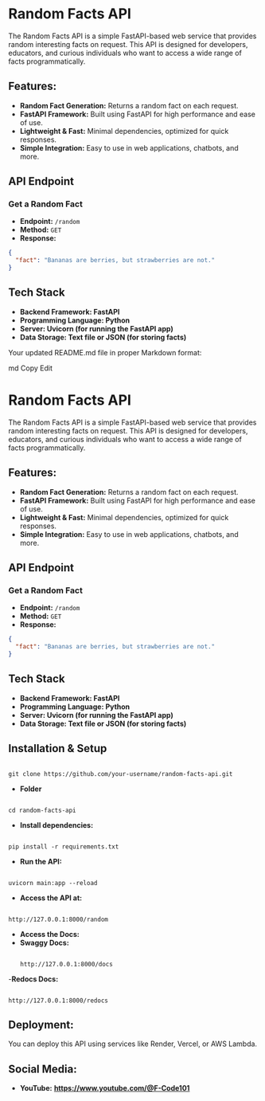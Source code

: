 # Random Facts API

The Random Facts API is a simple FastAPI-based web service that provides random interesting facts on request. This API is designed for developers, educators, and curious individuals who want to access a wide range of facts programmatically.

## Features:

- **Random Fact Generation:** Returns a random fact on each request.  
- **FastAPI Framework:** Built using FastAPI for high performance and ease of use.  
- **Lightweight & Fast:** Minimal dependencies, optimized for quick responses.  
- **Simple Integration:** Easy to use in web applications, chatbots, and more.  

## API Endpoint

### Get a Random Fact

- **Endpoint:** `/random`  
- **Method:** `GET`  
- **Response:**  

```json
{
  "fact": "Bananas are berries, but strawberries are not."
}
```

## Tech Stack
 - **Backend Framework: FastAPI**
- **Programming Language: Python**
- **Server: Uvicorn (for running the FastAPI app)**
- **Data Storage: Text file or JSON (for storing facts)**



Your updated README.md file in proper Markdown format:

md
Copy
Edit
# Random Facts API

The Random Facts API is a simple FastAPI-based web service that provides random interesting facts on request. This API is designed for developers, educators, and curious individuals who want to access a wide range of facts programmatically.

## Features:

- **Random Fact Generation:** Returns a random fact on each request.  
- **FastAPI Framework:** Built using FastAPI for high performance and ease of use.  
- **Lightweight & Fast:** Minimal dependencies, optimized for quick responses.  
- **Simple Integration:** Easy to use in web applications, chatbots, and more.  

## API Endpoint

### Get a Random Fact

- **Endpoint:** `/random`  
- **Method:** `GET`  
- **Response:**  

```json
{
  "fact": "Bananas are berries, but strawberries are not."
}
```
## Tech Stack
 - **Backend Framework: FastAPI**
- **Programming Language: Python**
- **Server: Uvicorn (for running the FastAPI app)**
- **Data Storage: Text file or JSON (for storing facts)**

## Installation & Setup
```

git clone https://github.com/your-username/random-facts-api.git
```
- **Folder**
```

cd random-facts-api
```
- **Install dependencies:**
```

pip install -r requirements.txt
```
- **Run the API:**
```

uvicorn main:app --reload
```

- **Access the API at:**
```

http://127.0.0.1:8000/random
```

- **Access the Docs:**
- **Swaggy Docs:**
  ```
  
  http://127.0.0.1:8000/docs
  ```
-**Redocs Docs:**
  ```

  http://127.0.0.1:8000/redocs
  ```

  
## Deployment:
You can deploy this API using services like Render, Vercel, or AWS Lambda.

## Social Media:
- **YouTube:** **https://www.youtube.com/@F-Code101**



